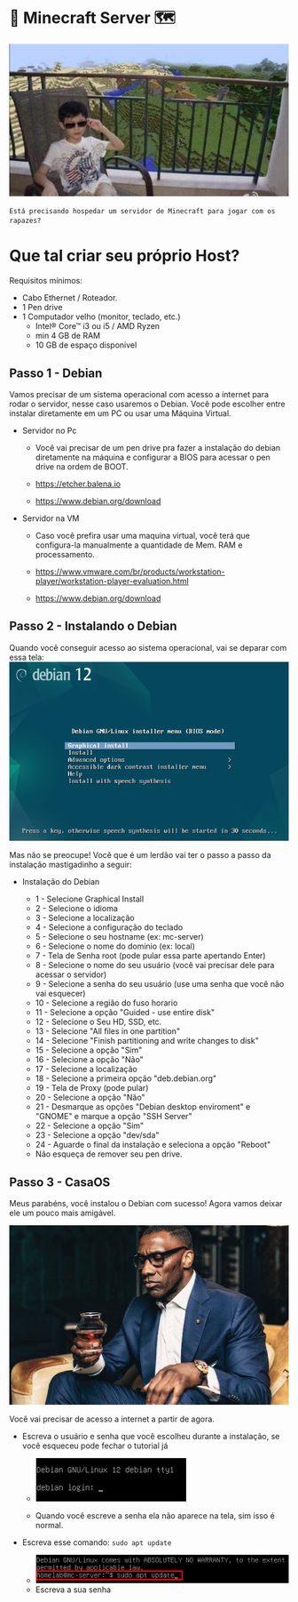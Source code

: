 # 🧱 Minecraft Server 🗺

 <img src="a.jpg" />
 
 `Está precisando hospedar um servidor de Minecraft para jogar com os rapazes?`

 # Que tal criar seu próprio Host?

Requisitos mínimos:
  * Cabo Ethernet / Roteador.
  * 1 Pen drive
  * 1 Computador velho (monitor, teclado, etc.)
    * Intel® Core™ i3 ou i5 / AMD Ryzen
    * min 4 GB de RAM
    * 10 GB de espaço disponivel

## Passo 1 - Debian

Vamos precisar de um sistema operacional com acesso a internet para rodar o servidor, nesse caso usaremos o Debian.
Você pode escolher entre instalar diretamente em um PC ou usar uma Máquina Virtual.

* Servidor no Pc
  * Você vai precisar de um pen drive pra fazer a instalação do debian diretamente na máquina e configurar a BIOS para acessar o pen drive na ordem de BOOT.
 
  * https://etcher.balena.io
  * https://www.debian.org/download

* Servidor na VM
  * Caso você prefira usar uma maquina virtual, você terá que configura-la manualmente a quantidade de Mem. RAM e processamento.
    
  * https://www.vmware.com/br/products/workstation-player/workstation-player-evaluation.html
  * https://www.debian.org/download
 
## Passo 2 - Instalando o Debian

Quando você conseguir acesso ao sistema operacional, vai se deparar com essa tela:
<img src="deb.png" />

Mas não se preocupe! Você que é um lerdão vai ter o passo a passo da instalação mastigadinho a seguir:

* Instalação do Debian

  * 1  - Selecione Graphical Install
  * 2  - Selecione o idioma
  * 3  - Selecione a localização
  * 4  - Selecione a configuração do teclado
  * 5  - Selecione o seu hostname (ex: mc-server)
  * 6  - Selecione o nome do dominio (ex: local)
  * 7  - Tela de Senha root (pode pular essa parte apertando Enter)
  * 8  - Selecione o nome do seu usuário (você vai precisar dele para acessar o servidor)
  * 9  - Selecione a senha do seu usuário (use uma senha que você não vai esquecer)
  * 10 - Selecione a região do fuso horario
  * 11 - Selecione a opção "Guided - use entire disk"
  * 12 - Selecione o Seu HD, SSD, etc.
  * 13 - Selecione "All files in one partition"
  * 14 - Selecione "Finish partitioning and write changes to disk"
  * 15 - Selecione a opção "Sim"
  * 16 - Selecione a opção "Não"
  * 17 - Selecione a localização
  * 18 - Selecione a primeira opção "deb.debian.org"
  * 19 - Tela de Proxy (pode pular)
  * 20 - Selecione a opção "Não"
  * 21 - Desmarque as opções "Debian desktop enviroment" e "GNOME" e marque a opção "SSH Server"
  * 22 - Selecione a opção "Sim"
  * 23 - Selecione a opção "dev/sda"
  * 24 - Aguarde o final da instalação e seleciona a opção "Reboot"
  * Não esqueça de remover seu pen drive.

## Passo 3 - CasaOS

Meus parabéns, você instalou o Debian com sucesso! Agora vamos deixar ele um pouco mais amigável.

<img src="s.png" />

Você vai precisar de acesso a internet a partir de agora.

* Escreva o usuário e senha que você escolheu durante a instalação, se você esqueceu pode fechar o tutorial já

  * <img src="d.png" />
  
  * Quando você escreve a senha ela não aparece na tela, sim isso é normal.
 
* Escreva esse comando:
  `sudo apt update`
  * <img src="d1.png" />
  * Escreva a sua senha





 
<p align="center">
     <img src="" />
</p>
